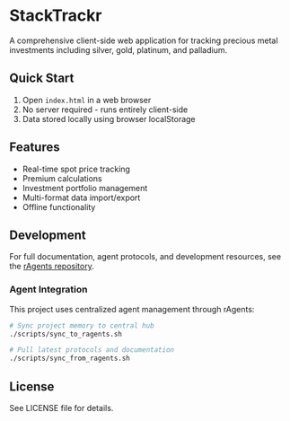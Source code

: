 # StackTrackr

A comprehensive client-side web application for tracking precious metal investments including silver, gold, platinum, and palladium.

## Quick Start

1. Open `index.html` in a web browser
2. No server required - runs entirely client-side
3. Data stored locally using browser localStorage

## Features

- Real-time spot price tracking
- Premium calculations
- Investment portfolio management
- Multi-format data import/export
- Offline functionality

## Development

For full documentation, agent protocols, and development resources, see the [rAgents repository](https://github.com/lbruton/rAgents).

### Agent Integration

This project uses centralized agent management through rAgents:

```bash
# Sync project memory to central hub
./scripts/sync_to_ragents.sh

# Pull latest protocols and documentation
./scripts/sync_from_ragents.sh
```

## License

See LICENSE file for details.
